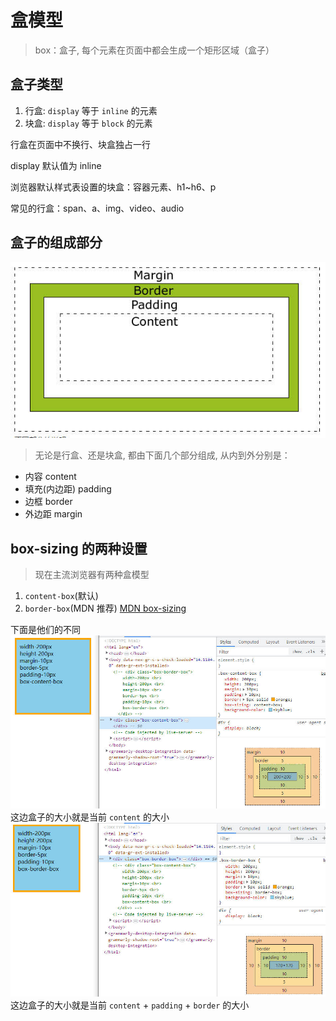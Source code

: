 # 盒模型

> box：盒子, 每个元素在页面中都会生成一个矩形区域（盒子）

## 盒子类型

1.  行盒: `display` 等于 `inline` 的元素
2.  块盒: `display` 等于 `block` 的元素

行盒在页面中不换行、块盒独占一行

display 默认值为 inline

浏览器默认样式表设置的块盒：容器元素、h1~h6、p

常见的行盒：span、a、img、video、audio

## 盒子的组成部分

![image](./assets/box-0.jpg)

> 无论是行盒、还是块盒, 都由下面几个部分组成, 从内到外分别是：

- 内容 content
- 填充(内边距) padding
- 边框 border
- 外边距 margin

## box-sizing 的两种设置

> 现在主流浏览器有两种盒模型

1. `content-box`(默认)
2. `border-box`(MDN 推荐) [MDN box-sizing](https://developer.mozilla.org/zh-CN/docs/Web/CSS/box-sizing)

下面是他们的不同
![image](./assets/box-1.jpg)
这边盒子的大小就是当前 `content` 的大小
![image](./assets/box-2.jpg)
这边盒子的大小就是当前 `content` + `padding` + `border` 的大小
